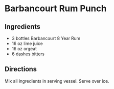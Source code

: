 # Barbancourt Rum Punch

## Ingredients
* 3 bottles Barbancourt 8 Year Rum
* 16 oz lime juice
* 16 oz orgeat
* 6 dashes bitters

## Directions
Mix all ingredients in serving vessel. Serve over ice.
